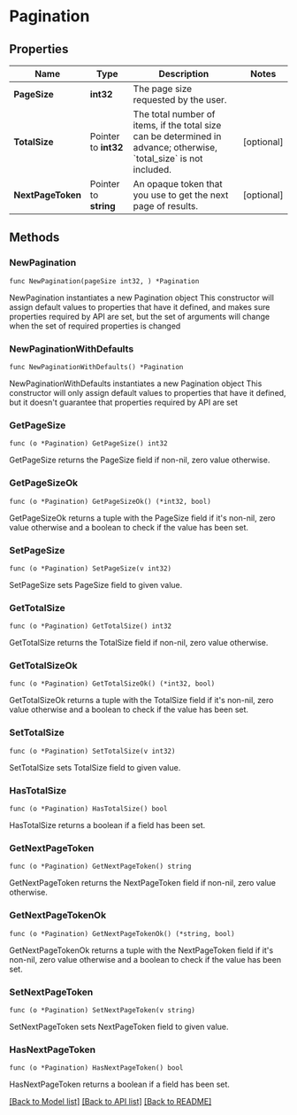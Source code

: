 # Pagination

## Properties

Name | Type | Description | Notes
------------ | ------------- | ------------- | -------------
**PageSize** | **int32** | The page size requested by the user. | 
**TotalSize** | Pointer to **int32** | The total number of items, if the total size can be determined in advance; otherwise, &#x60;total_size&#x60; is not included. | [optional] 
**NextPageToken** | Pointer to **string** | An opaque token that you use to get the next page of results. | [optional] 

## Methods

### NewPagination

`func NewPagination(pageSize int32, ) *Pagination`

NewPagination instantiates a new Pagination object
This constructor will assign default values to properties that have it defined,
and makes sure properties required by API are set, but the set of arguments
will change when the set of required properties is changed

### NewPaginationWithDefaults

`func NewPaginationWithDefaults() *Pagination`

NewPaginationWithDefaults instantiates a new Pagination object
This constructor will only assign default values to properties that have it defined,
but it doesn't guarantee that properties required by API are set

### GetPageSize

`func (o *Pagination) GetPageSize() int32`

GetPageSize returns the PageSize field if non-nil, zero value otherwise.

### GetPageSizeOk

`func (o *Pagination) GetPageSizeOk() (*int32, bool)`

GetPageSizeOk returns a tuple with the PageSize field if it's non-nil, zero value otherwise
and a boolean to check if the value has been set.

### SetPageSize

`func (o *Pagination) SetPageSize(v int32)`

SetPageSize sets PageSize field to given value.


### GetTotalSize

`func (o *Pagination) GetTotalSize() int32`

GetTotalSize returns the TotalSize field if non-nil, zero value otherwise.

### GetTotalSizeOk

`func (o *Pagination) GetTotalSizeOk() (*int32, bool)`

GetTotalSizeOk returns a tuple with the TotalSize field if it's non-nil, zero value otherwise
and a boolean to check if the value has been set.

### SetTotalSize

`func (o *Pagination) SetTotalSize(v int32)`

SetTotalSize sets TotalSize field to given value.

### HasTotalSize

`func (o *Pagination) HasTotalSize() bool`

HasTotalSize returns a boolean if a field has been set.

### GetNextPageToken

`func (o *Pagination) GetNextPageToken() string`

GetNextPageToken returns the NextPageToken field if non-nil, zero value otherwise.

### GetNextPageTokenOk

`func (o *Pagination) GetNextPageTokenOk() (*string, bool)`

GetNextPageTokenOk returns a tuple with the NextPageToken field if it's non-nil, zero value otherwise
and a boolean to check if the value has been set.

### SetNextPageToken

`func (o *Pagination) SetNextPageToken(v string)`

SetNextPageToken sets NextPageToken field to given value.

### HasNextPageToken

`func (o *Pagination) HasNextPageToken() bool`

HasNextPageToken returns a boolean if a field has been set.


[[Back to Model list]](../README.md#documentation-for-models) [[Back to API list]](../README.md#documentation-for-api-endpoints) [[Back to README]](../README.md)


